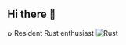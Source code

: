 ## Hi there 👋

[<img src="./assets/rust-logo.png" width="10" alt="Rust logo">]([https://www.rust-lang.org](https://www.rust-lang.org/logos/rust-logo-512x512.png)) Resident Rust enthusiast ![Rust](https://www.rust-lang.org/logos/rust-logo-512x512.png)
